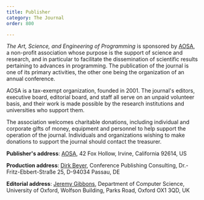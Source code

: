 ```yaml
---
title: Publisher
category: The Journal
order: 800

---
```

*The Art, Science, and Engineering of Programming* is sponsored by [AOSA](https://aosa-inc.org/), a non-profit association whose purpose is the support of science and research, and in particular to facilitate the dissemination of scientific results pertaining to advances in programming. The publication of the journal is one of its primary activities, the other one being the organization of an annual conference.

AOSA is a tax-exempt organization, founded in 2001. The journal's editors, executive board, editorial board, and staff all serve on an unpaid volunteer basis, and their work is made possible by the research institutions and universities who support them.

The association welcomes charitable donations, including individual and corporate gifts of money, equipment and personnel to help support the operation of the journal. Individuals and organizations wishing to make donations to support the journal should contact the treasurer.

**Publisher's address**: [AOSA](mailto:steering@aosa-inc.org), 42 Fox Hollow, Irvine, California 92614, US

**Production address**: [Dirk Beyer](mailto:info@conference-publishing.com), Conference Publishing Consulting, Dr.-Fritz-Ebbert-Straße 25, D-94034 Passau, DE

**Editorial address**: [Jeremy Gibbons](mailto:jeremy.gibbons@cs.ox.ac.uk), Department of Computer Science, University of Oxford, Wolfson Building, Parks Road, Oxford OX1 3QD, UK